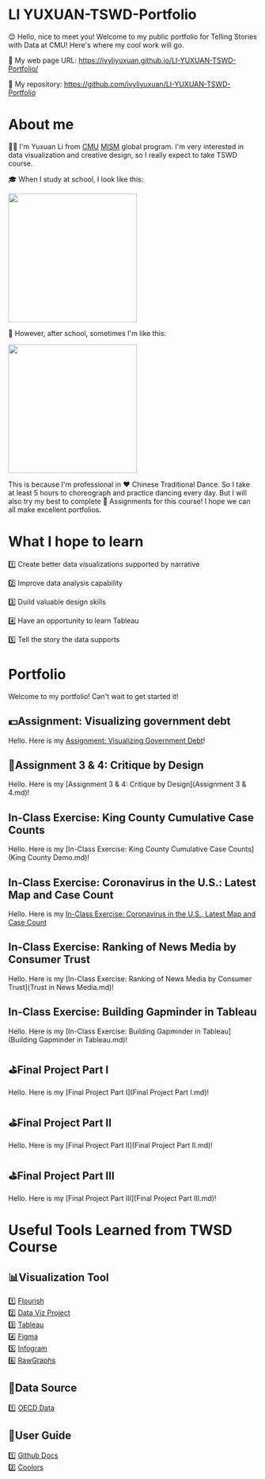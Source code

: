 # LI YUXUAN-TSWD-Portfolio
😊 Hello, nice to meet you! Welcome to my public portfolio for Telling Stories with Data at CMU! Here's where my cool work will go. 

🔗 My web page URL: https://ivyliyuxuan.github.io/LI-YUXUAN-TSWD-Portfolio/
  
📑 My repository: https://github.com/ivyliyuxuan/LI-YUXUAN-TSWD-Portfolio

# About me
👩‍🎓 I'm Yuxuan Li from [CMU](https://www.cmu.edu) [MISM](https://www.heinz.cmu.edu/programs/information-systems-management-master/) global program. I'm very interested in data visualization and creative design, so I really expect to take TSWD course. 

🎓 When I study at school, I look like this:

<img src="https://user-images.githubusercontent.com/107164906/213944188-4cb9a356-0005-4c5d-bb8b-e9aa18e2b2f6.jpg" width="260"/>

👀 However, after school, sometimes I'm like this:

<img src="https://user-images.githubusercontent.com/107164906/213944115-867bce1c-faa0-4f65-bdf5-cc4594a57a9d.jpg" width="260"/>

This is because I'm professional in ❤️ Chinese Traditional Dance. So I take at least 5 hours to choreograph and practice dancing every day. But I will also try my best to complete 💙 Assignments for this course! I hope we can all make excellent portfolios.

# What I hope to learn
1️⃣ Create better data visualizations supported by narrative

2️⃣ Improve data analysis capability

3️⃣ Duild valuable design skills

4️⃣ Have an opportunity to learn Tableau

5️⃣ Tell the story the data supports

# Portfolio
Welcome to my portfolio! Can't wait to get started it!

## 💵Assignment: Visualizing government debt 
Hello. Here is my [Assignment: Visualizing Government Debt](/dataviz2.md)!

## 📝Assignment 3 & 4: Critique by Design 
Hello. Here is my [Assignment 3 & 4: Critique by Design](Assignment 3 & 4.md)!

## In-Class Exercise: King County Cumulative Case Counts
Hello. Here is my [In-Class Exercise: King County Cumulative Case Counts](King County Demo.md)!

## In-Class Exercise: Coronavirus in the U.S.: Latest Map and Case Count
Hello. Here is my [In-Class Exercise: Coronavirus in the U.S., Latest Map and Case Count]()

## In-Class Exercise: Ranking of News Media by Consumer Trust
Hello. Here is my [In-Class Exercise: Ranking of News Media by Consumer Trust](Trust in News Media.md)!

## In-Class Exercise: Building Gapminder in Tableau
Hello. Here is my [In-Class Exercise: Building Gapminder in Tableau](Building Gapminder in Tableau.md)!

## ⛳Final Project Part I
Hello. Here is my [Final Project Part I](Final Project Part I.md)!

## ⛳Final Project Part II
Hello. Here is my [Final Project Part II](Final Project Part II.md)!

## ⛳Final Project Part III
Hello. Here is my [Final Project Part III](Final Project Part III.md)!

# Useful Tools Learned from TWSD Course
## 📊Visualization Tool
1️⃣ [Flourish](https://flourish.studio/) <br>
2️⃣ [Data Viz Project](https://datavizproject.com/) <br>
3️⃣ [Tableau](https://www.tableau.com/) <br>
4️⃣ [Figma](https://www.figma.com/education/) <br>
5️⃣ [Infogram](https://infogram.com) <br>
6️⃣ [RawGraphs](https://app.rawgraphs.io/) <br>
## 📑Data Source
1️⃣ [OECD Data](https://data.oecd.org/) <br>
## 📔User Guide
1️⃣ [Github Docs](https://docs.github.com/en/get-started) <br>
2️⃣ [Coolors](https://coolors.co/palettes/trending) <br>

